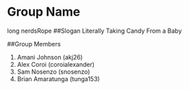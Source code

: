 # Group Name
long nerdsRope
##Slogan
Literally Taking Candy From a Baby

##Group Members 

1. Amani Johnson (akj26)
2. Alex Coroi (coroialexander)
3. Sam Nosenzo  (snosenzo)
4. Brian Amaratunga (tunga153)
